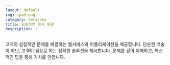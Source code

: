 ```yaml
---
layout: default
img: ipad.png
category: Services
title: 실질적인 문제 해결
description: |
---
```

  고객의 실질적인 문제를 해결하는 웹서비스와 어플리케이션을 제공합니다. 단순한 기술이 아닌, 고객이 필요로 하는 정확한 솔루션을 제시합니다. 문제를 깊이 이해하고, 혁신적인 답을 통해 가치를 만듭니다. 